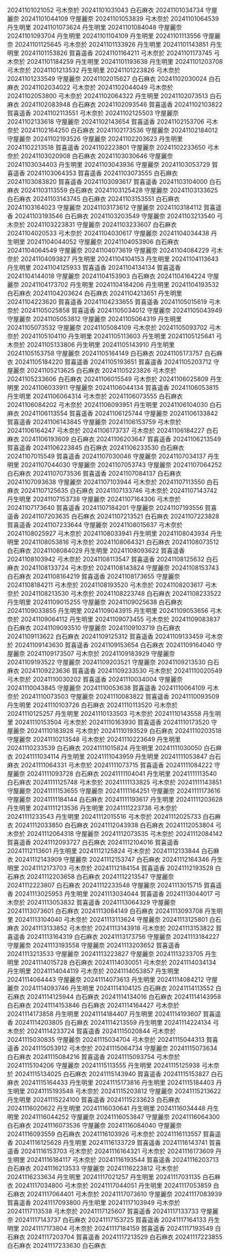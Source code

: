 20241101021052 弓木奈於
20241101031043 白石麻衣
20241101034734 守屋麗奈
20241101044109 守屋麗奈
20241101053839 弓木奈於
20241101064539 丹生明里
20241101073624 丹生明里
20241101084048 守屋麗奈
20241101093704 丹生明里
20241101104109 丹生明里
20241101113556 守屋麗奈
20241101125645 弓木奈於
20241101133926 丹生明里
20241101143851 丹生明里
20241101153826 賀喜遥香
20241101164211 弓木奈於
20241101173745 弓木奈於
20241101184259 丹生明里
20241101193638 丹生明里
20241101203708 弓木奈於
20241101213532 丹生明里
20241101223826 弓木奈於
20241101233549 守屋麗奈
20241102015627 白石麻衣
20241102030024 白石麻衣
20241102034022 弓木奈於
20241102044049 弓木奈於
20241102053800 弓木奈於
20241102064322 丹生明里
20241102073513 白石麻衣
20241102083948 白石麻衣
20241102093546 賀喜遥香
20241102103822 賀喜遥香
20241102113551 弓木奈於
20241102125503 守屋麗奈
20241102133618 守屋麗奈
20241102143654 賀喜遥香
20241102153706 弓木奈於
20241102164250 白石麻衣
20241102173536 守屋麗奈
20241102184012 守屋麗奈
20241102193526 守屋麗奈
20241102203623 丹生明里
20241102213518 賀喜遥香
20241102223801 守屋麗奈
20241102233650 弓木奈於
20241103020908 白石麻衣
20241103030646 守屋麗奈
20241103034403 丹生明里
20241103043936 守屋麗奈
20241103053729 賀喜遥香
20241103064353 賀喜遥香
20241103073555 白石麻衣
20241103083820 賀喜遥香
20241103093617 賀喜遥香
20241103104000 白石麻衣
20241103113559 白石麻衣
20241103125428 守屋麗奈
20241103133625 白石麻衣
20241103143745 白石麻衣
20241103153551 白石麻衣
20241103164023 守屋麗奈
20241103173612 守屋麗奈
20241103184112 賀喜遥香
20241103193546 白石麻衣
20241103203549 守屋麗奈
20241103213540 弓木奈於
20241103223831 守屋麗奈
20241103233607 白石麻衣
20241104020533 弓木奈於
20241104030617 守屋麗奈
20241104034438 丹生明里
20241104044052 守屋麗奈
20241104053906 白石麻衣
20241104064549 守屋麗奈
20241104073619 守屋麗奈
20241104084229 弓木奈於
20241104093827 丹生明里
20241104104153 丹生明里
20241104113643 丹生明里
20241104125933 賀喜遥香
20241104134134 賀喜遥香
20241104144018 守屋麗奈
20241104153903 白石麻衣
20241104164224 守屋麗奈
20241104173702 丹生明里
20241104184206 丹生明里
20241104193532 白石麻衣
20241104203624 白石麻衣
20241104213651 丹生明里
20241104223620 賀喜遥香
20241104233655 賀喜遥香
20241105015619 弓木奈於
20241105025858 賀喜遥香
20241105034012 守屋麗奈
20241105043949 守屋麗奈
20241105053812 守屋麗奈
20241105064319 丹生明里
20241105073532 守屋麗奈
20241105084109 弓木奈於
20241105093702 弓木奈於
20241105104110 丹生明里
20241105113603 丹生明里
20241105125641 弓木奈於
20241105133806 丹生明里
20241105143910 丹生明里
20241105153758 守屋麗奈
20241105164149 白石麻衣
20241105173757 白石麻衣
20241105184220 賀喜遥香
20241105193651 賀喜遥香
20241105203712 守屋麗奈
20241105213625 白石麻衣
20241105223826 弓木奈於
20241105233606 白石麻衣
20241106015549 弓木奈於
20241106025809 丹生明里
20241106033911 守屋麗奈
20241106044134 賀喜遥香
20241106053815 丹生明里
20241106064314 弓木奈於
20241106073555 白石麻衣
20241106084202 弓木奈於
20241106093951 丹生明里
20241106104030 白石麻衣
20241106113554 賀喜遥香
20241106125744 守屋麗奈
20241106133842 賀喜遥香
20241106143845 守屋麗奈
20241106153759 弓木奈於
20241106164247 弓木奈於
20241106173737 弓木奈於
20241106184227 白石麻衣
20241106193609 白石麻衣
20241106203647 賀喜遥香
20241106213549 賀喜遥香
20241106223845 白石麻衣
20241106233530 白石麻衣
20241107015549 賀喜遥香
20241107030046 守屋麗奈
20241107034137 丹生明里
20241107044030 守屋麗奈
20241107053743 守屋麗奈
20241107064252 白石麻衣
20241107073536 賀喜遥香
20241107084137 白石麻衣
20241107093638 守屋麗奈
20241107103944 弓木奈於
20241107113550 白石麻衣
20241107125635 白石麻衣
20241107133746 弓木奈於
20241107143742 丹生明里
20241107153738 守屋麗奈
20241107164306 弓木奈於
20241107173640 賀喜遥香
20241107184201 守屋麗奈
20241107193556 賀喜遥香
20241107203635 白石麻衣
20241107213521 白石麻衣
20241107223828 賀喜遥香
20241107233644 守屋麗奈
20241108015637 弓木奈於
20241108025927 弓木奈於
20241108033941 丹生明里
20241108043934 丹生明里
20241108053816 弓木奈於
20241108064321 白石麻衣
20241108073512 白石麻衣
20241108084029 丹生明里
20241108093622 賀喜遥香
20241108103942 弓木奈於
20241108113547 賀喜遥香
20241108125632 白石麻衣
20241108133724 弓木奈於
20241108143824 守屋麗奈
20241108153743 白石麻衣
20241108164219 賀喜遥香
20241108173655 守屋麗奈
20241108184211 弓木奈於
20241108193520 弓木奈於
20241108203617 弓木奈於
20241108213530 弓木奈於
20241108223748 白石麻衣
20241108233522 丹生明里
20241109015255 守屋麗奈
20241109025638 白石麻衣
20241109033855 丹生明里
20241109043915 丹生明里
20241109053656 弓木奈於
20241109064112 丹生明里
20241109073455 弓木奈於
20241109083837 白石麻衣
20241109093510 守屋麗奈
20241109103719 白石麻衣
20241109113622 白石麻衣
20241109125312 賀喜遥香
20241109133459 弓木奈於
20241109143630 賀喜遥香
20241109153654 白石麻衣
20241109164040 守屋麗奈
20241109173507 弓木奈於
20241109183929 守屋麗奈
20241109193522 守屋麗奈
20241109203521 守屋麗奈
20241109213530 白石麻衣
20241109223636 賀喜遥香
20241109233530 弓木奈於
20241110020549 弓木奈於
20241110030202 賀喜遥香
20241110034004 守屋麗奈
20241110043845 守屋麗奈
20241110053638 賀喜遥香
20241110064109 弓木奈於
20241110073503 守屋麗奈
20241110083822 賀喜遥香
20241110093509 丹生明里
20241110103726 白石麻衣
20241110113520 弓木奈於
20241110125257 丹生明里
20241110133503 弓木奈於
20241110143558 丹生明里
20241110153504 弓木奈於
20241110163930 賀喜遥香
20241110173520 守屋麗奈
20241110183928 弓木奈於
20241110193529 白石麻衣
20241110203518 守屋麗奈
20241110213548 弓木奈於
20241110223649 丹生明里
20241110233539 白石麻衣
20241111015824 丹生明里
20241111030050 白石麻衣
20241111034114 丹生明里
20241111043959 丹生明里
20241111053847 白石麻衣
20241111064331 弓木奈於
20241111073715 賀喜遥香
20241111084222 守屋麗奈
20241111093728 白石麻衣
20241111104041 丹生明里
20241111113540 白石麻衣
20241111125748 弓木奈於
20241111133825 弓木奈於
20241111143851 守屋麗奈
20241111153655 守屋麗奈
20241111164251 守屋麗奈
20241111173616 守屋麗奈
20241111184144 白石麻衣
20241111193617 丹生明里
20241111203628 丹生明里
20241111213536 丹生明里
20241111223738 弓木奈於
20241111233543 丹生明里
20241112015516 弓木奈於
20241112025733 白石麻衣
20241112033850 白石麻衣
20241112043938 白石麻衣
20241112053804 弓木奈於
20241112064318 守屋麗奈
20241112073535 弓木奈於
20241112084142 賀喜遥香
20241112093727 白石麻衣
20241112104016 賀喜遥香
20241112113601 丹生明里
20241112125824 弓木奈於
20241112133844 白石麻衣
20241112143909 守屋麗奈
20241112153747 白石麻衣
20241112164346 丹生明里
20241112173703 弓木奈於
20241112184154 賀喜遥香
20241112193528 白石麻衣
20241112203658 白石麻衣
20241112213547 守屋麗奈
20241112223807 白石麻衣
20241112233548 守屋麗奈
20241113015715 賀喜遥香
20241113025953 丹生明里
20241113034044 賀喜遥香
20241113044017 弓木奈於
20241113053832 賀喜遥香
20241113064329 守屋麗奈
20241113073601 白石麻衣
20241113084149 白石麻衣
20241113093708 丹生明里
20241113104040 弓木奈於
20241113113624 守屋麗奈
20241113125801 白石麻衣
20241113133852 弓木奈於
20241113143918 弓木奈於
20241113153822 賀喜遥香
20241113164319 白石麻衣
20241113173756 守屋麗奈
20241113184227 守屋麗奈
20241113193558 守屋麗奈
20241113203652 賀喜遥香
20241113213533 守屋麗奈
20241113223827 守屋麗奈
20241113233705 丹生明里
20241114015728 白石麻衣
20241114030051 弓木奈於
20241114034134 丹生明里
20241114044119 弓木奈於
20241114053857 丹生明里
20241114064443 守屋麗奈
20241114073613 丹生明里
20241114084212 守屋麗奈
20241114093746 丹生明里
20241114104125 白石麻衣
20241114113552 白石麻衣
20241114125944 白石麻衣
20241114134016 白石麻衣
20241114143958 白石麻衣
20241114153846 白石麻衣
20241114164427 弓木奈於
20241114173858 丹生明里
20241114184407 丹生明里
20241114193607 賀喜遥香
20241114203805 白石麻衣
20241114213559 丹生明里
20241114224134 弓木奈於
20241114233724 賀喜遥香
20241115020844 弓木奈於
20241115030835 守屋麗奈
20241115034704 弓木奈於
20241115044313 賀喜遥香
20241115053912 弓木奈於
20241115064734 守屋麗奈
20241115073634 白石麻衣
20241115084216 賀喜遥香
20241115093754 弓木奈於
20241115104206 守屋麗奈
20241115113555 丹生明里
20241115125938 弓木奈於
20241115134025 白石麻衣
20241115143940 賀喜遥香
20241115153827 白石麻衣
20241115164433 丹生明里
20241115173816 丹生明里
20241115184403 丹生明里
20241115193548 弓木奈於
20241115203812 守屋麗奈
20241115213622 丹生明里
20241115224100 賀喜遥香
20241115233623 白石麻衣
20241116020622 丹生明里
20241116030641 丹生明里
20241116034448 丹生明里
20241116044252 守屋麗奈
20241116053847 守屋麗奈
20241116064300 白石麻衣
20241116073536 守屋麗奈
20241116084040 守屋麗奈
20241116093559 白石麻衣
20241116103926 弓木奈於
20241116113557 賀喜遥香
20241116125628 丹生明里
20241116133729 賀喜遥香
20241116143741 賀喜遥香
20241116153703 弓木奈於
20241116164321 弓木奈於
20241116173609 丹生明里
20241116184117 弓木奈於
20241116193544 賀喜遥香
20241116203713 白石麻衣
20241116213533 守屋麗奈
20241116223812 弓木奈於
20241116233634 丹生明里
20241117021257 丹生明里
20241117031135 白石麻衣
20241117034800 弓木奈於
20241117044051 丹生明里
20241117053859 白石麻衣
20241117064401 弓木奈於
20241117073610 守屋麗奈
20241117083939 賀喜遥香
20241117093800 丹生明里
20241117103949 弓木奈於
20241117113538 弓木奈於
20241117125607 賀喜遥香
20241117133733 守屋麗奈
20241117143737 白石麻衣
20241117153725 賀喜遥香
20241117164133 丹生明里
20241117173804 弓木奈於
20241117184159 賀喜遥香
20241117193549 白石麻衣
20241117203704 賀喜遥香
20241117213529 白石麻衣
20241117223855 白石麻衣
20241117233630 白石麻衣
